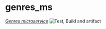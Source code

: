 # genres_ms

[_Genres microservice_](https://github.com/tomasmarlein/genres_ms)  ![Test, Build and artifact](https://github.com/tomasmarlein/genres_ms/workflows/Test,%20Build%20and%20artifact/badge.svg)

